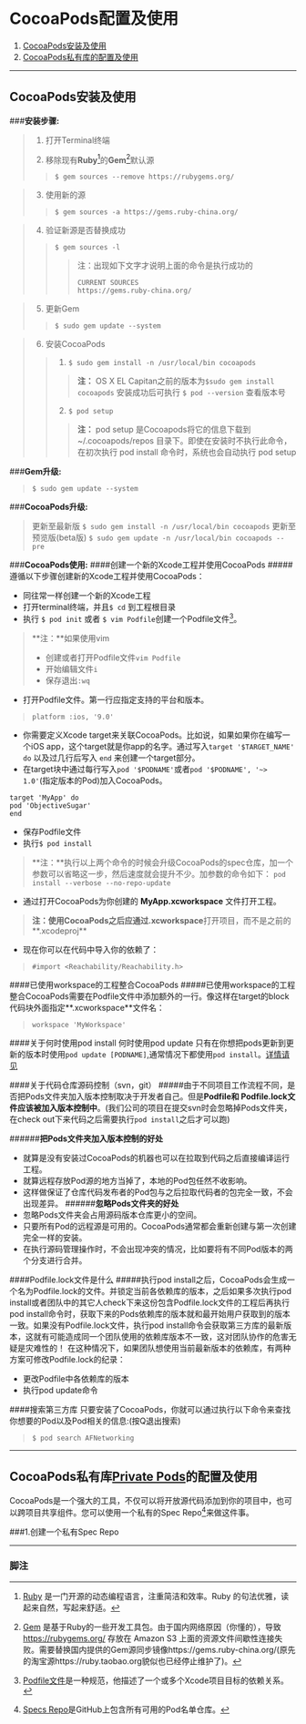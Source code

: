 CocoaPods配置及使用
========================

1.	[CocoaPods安装及使用](#CocoaPods安装及使用)
2.	[CocoaPods私有库的配置及使用](#CocoaPods私有库的配置及使用)

----------

CocoaPods安装及使用
-------------------------------

###**安装步骤:**
>  1. 打开Terminal终端
>  
>  2.   移除现有**Ruby**[^Ruby]的**Gem**[^Gem]默认源
>>  `$ gem sources --remove https://rubygems.org/`

>  3.   使用新的源
>>  `$ gem sources -a https://gems.ruby-china.org/`

>  4.   验证新源是否替换成功
>>  `$ gem sources -l`
>>>  注：出现如下文字才说明上面的命令是执行成功的
>>> ```
>>> CURRENT SOURCES 
>>> https://gems.ruby-china.org/
>>>```

>  5.   更新Gem
>> `$ sudo gem update --system`

>  6.   安装CocoaPods
>>1. `$ sudo gem install -n /usr/local/bin cocoapods`
>>>  **注：** OS X EL Capitan之前的版本为`$sudo gem install cocoapods`
>>> 安装成功后可执行 `$ pod --version` 查看版本号
>> 2.  `$ pod setup`
>>>  **注：** pod setup 是Cocoapods将它的信息下载到 ~/.cocoapods/repos 目录下。即使在安装时不执行此命令，在初次执行 pod install 命令时，系统也会自动执行 pod setup

###**Gem升级:**
> `$ sudo gem update --system`

###**CocoaPods升级:**
> 更新至最新版
>`$ sudo gem install -n /usr/local/bin cocoapods`
> 更新至预览版(beta版)
>`$ sudo gem update -n /usr/local/bin cocoapods --pre` 

###**CocoaPods使用:**
####创建一个新的Xcode工程并使用CocoaPods
#####遵循以下步骤创建新的Xcode工程并使用CocoaPods：

 - 同往常一样创建一个新的Xcode工程
 - 打开terminal终端，并且`$ cd` 到工程根目录
 - 执行 `$ pod init` 或者 `$ vim Podfile`创建一个Podfile文件[^Podfile文件]。
 > **注：**如果使用vim
 >  - 创建或者打开Podfile文件`vim Podfile`
 >  - 开始编辑文件`i` 
 >  - 保存退出`:wq` 

 - 打开Podfile文件。第一行应指定支持的平台和版本。
 >`platform :ios, '9.0'`

 - 你需要定义Xcode target来关联CocoaPods。比如说，如果如果你在编写一个iOS app，这个target就是你app的名字。通过写入`target '$TARGET_NAME' do` 以及过几行后写入 `end` 来创建一个target部分。
 - 在target块中通过每行写入`pod '$PODNAME'`或者`pod '$PODNAME', '~> 1.0'`(指定版本的Pod)加入CocoaPods。
 ```
 target 'MyApp' do
pod 'ObjectiveSugar'
end
```

 - 保存Podfile文件
 - 执行`$ pod install`
 >**注：**执行以上两个命令的时候会升级CocoaPods的spec仓库，加一个参数可以省略这一步，然后速度就会提升不少。加参数的命令如下：
>`pod install --verbose --no-repo-update`

 - 通过打开CocoaPods为你创建的 **MyApp.xcworkspace** 文件打开工程。
 >**注：**使用CocoaPods之后应通过**.xcworkspace**打开项目，而不是之前的**.xcodeproj**

 - 现在你可以在代码中导入你的依赖了：
 >`#import <Reachability/Reachability.h>`


####已使用workspace的工程整合CocoaPods
#####已使用workspace的工程整合CocoaPods需要在Podfile文件中添加额外的一行。像这样在target的block代码块外面指定**.xcworkspace**文件名：
> `workspace 'MyWorkspace'`

####关于何时使用pod install 何时使用pod update
只有在你想把pods更新到更新的版本时使用`pod update [PODNAME]`,通常情况下都使用`pod install`。[详情请见](https://guides.cocoapods.org/using/pod-install-vs-update.html)

####关于代码仓库源码控制（svn，git）
#####由于不同项目工作流程不同，是否把Pods文件夹加入版本控制取决于开发者自己。但是**Podfile和 Podfile.lock文件应该被加入版本控制中**。(我们公司的项目在提交svn时会忽略掉Pods文件夹，在check out下来代码之后需要执行`pod install`之后才可以跑)

######**把Pods文件夹加入版本控制的好处**
 - 就算是没有安装过CocoaPods的机器也可以在拉取到代码之后直接编译运行工程。
 - 就算远程存放Pod源的地方当掉了，本地的Pod包任然不收影响。
 - 这样做保证了仓库代码发布者的Pod包与之后拉取代码者的包完全一致，不会出现差异。
######**忽略Pods文件夹的好处**
 - 忽略Pods文件夹会占用源码版本仓库更小的空间。
 - 只要所有Pod的远程源是可用的。CocoaPods通常都会重新创建与第一次创建完全一样的安装。
 - 在执行源码管理操作时，不会出现冲突的情况，比如要将有不同Pod版本的两个分支进行合并。 

####Podfile.lock文件是什么
#####执行pod install之后，CocoaPods会生成一个名为Podfile.lock的文件。并锁定当前各依赖库的版本，之后如果多次执行pod install或者团队中的其它人check下来这份包含Podfile.lock文件的工程后再执行pod install命令时，获取下来的Pods依赖库的版本就和最开始用户获取到的版本一致。如果没有Podfile.lock文件，执行pod install命令会获取第三方库的最新版本，这就有可能造成同一个团队使用的依赖库版本不一致，这对团队协作的危害无疑是灾难性的！
在这种情况下，如果团队想使用当前最新版本的依赖库，有两种方案可修改Podfile.lock的纪录：

 - 更改Podfile中各依赖库的版本
 - 执行pod update命令


####搜索第三方库
只要安装了CocoaPods，你就可以通过执行以下命令来查找你想要的Pod以及Pod相关的信息:(按Q退出搜索)
>   `$ pod search AFNetworking`


----------


CocoaPods私有库[Private Pods](https://guides.cocoapods.org/making/private-cocoapods.html)的配置及使用
--------------------------------------------------------------
CocoaPods是一个强大的工具，不仅可以将开放源代码添加到你的项目中，也可以跨项目共享组件。您可以使用一个私有的Spec Repo[^Spec Repo]来做这件事。

###1.创建一个私有Spec Repo


----------
### 脚注
 [^Ruby]: [Ruby](https://www.ruby-lang.org/zh_cn/) 是一门开源的动态编程语言，注重简洁和效率。Ruby 的句法优雅，读起来自然，写起来舒适。

 [^Gem]: [Gem](https://rubygems.org/) 是基于Ruby的一些开发工具包。由于国内网络原因（你懂的），导致 https://rubygems.org/ 存放在 Amazon S3 上面的资源文件间歇性连接失败。需要替换国内提供的Gem源同步镜像https://gems.ruby-china.org/(原先的淘宝源https://ruby.taobao.org貌似也已经停止维护了)。

[^Podfile文件]: [Podfile文件](https://guides.cocoapods.org/using/the-podfile.html)是一种规范，他描述了一个或多个Xcode项目目标的依赖关系。

[^Spec]:[Podspec/Spec](https://guides.cocoapods.org/making/specs-and-specs-repo.html)文件描述了一个Pod库的一个版本。一个Pod随着时间的推移会拥有多个Spec。它囊括了许多相关信息包括：源码应该从哪里获取、什么文件需要被使用、需要应用的构建配置以及其他通用数据，如它的名称、版本和描述。

[^Spec Repo]:[Specs Repo](https://guides.cocoapods.org/making/specs-and-specs-repo.html)是GitHub上包含所有可用的Pod名单仓库。

